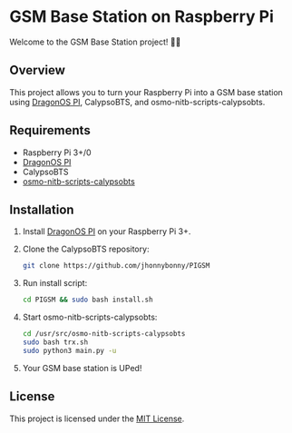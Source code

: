 # GSM Base Station on Raspberry Pi

Welcome to the GSM Base Station project! 📡📱

## Overview

This project allows you to turn your Raspberry Pi into a GSM base station using [DragonOS PI](https://sourceforge.net/projects/dragonos-pi64), CalypsoBTS, and osmo-nitb-scripts-calypsobts.

## Requirements

- Raspberry Pi 3+/0
- [DragonOS PI](https://sourceforge.net/projects/dragonos-pi64)
- CalypsoBTS
- [osmo-nitb-scripts-calypsobts](https://github.com/jhonnybonny/osmo-nitb-scripts-calypsobts.git)

## Installation

1. Install [DragonOS PI](https://sourceforge.net/projects/dragonos-pi64) on your Raspberry Pi 3+.
2. Clone the CalypsoBTS repository:

    ```bash
    git clone https://github.com/jhonnybonny/PIGSM
    ```

3. Run install script:

    ```bash
    cd PIGSM && sudo bash install.sh
    ```

4. Start osmo-nitb-scripts-calypsobts:

    ```bash
    cd /usr/src/osmo-nitb-scripts-calypsobts
    sudo bash trx.sh
    sudo python3 main.py -u
    ```

5. Your GSM base station is UPed!

## License

This project is licensed under the [MIT License](LICENSE).
